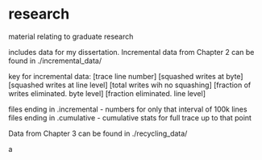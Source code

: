 # research
material relating to graduate research

includes data for my dissertation.
Incremental data from Chapter 2 can be found in ./incremental_data/

key for incremental data:
[trace line number] [squashed writes at byte] [squashed writes at line level] [total writes wih no squashing] [fraction of writes eliminated. byte level] [fraction eliminated. line level] 

files ending in .incremental - numbers for only that interval of 100k lines
files ending in .cumulative - cumulative stats for full trace up to that point

Data from Chapter 3 can be found in ./recycling_data/

a


